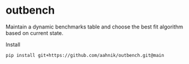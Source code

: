 # outbench

Maintain a dynamic benchmarks table and choose the best fit algorithm based on current state.

Install

```shell
pip install git+https://github.com/aahnik/outbench.git@main
```
